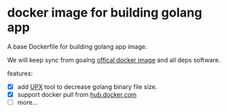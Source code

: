 # docker image for building golang app

A base Dockerfile for building golang app image.

We will keep sync from goalng [offical docker image](https://github.com/docker-library/golang) and all deps software.

features:

- [x] add [UPX](https://upx.github.io/) tool to decrease golang binary file size.
- [x] support docker pull from [hub.docker.com](https://hub.docker.com)
- [ ] more...
